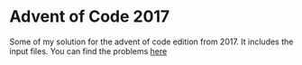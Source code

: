 # Advent of Code 2017

Some of my solution for the advent of code edition from 2017. It includes the input files. You can find the problems [here](https://adventofcode.com/2017)
